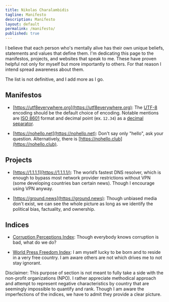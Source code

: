 ```yaml
---
title: Nikolas Charalambidis
tagline: Manifesto
description: Manifesto
layout: default
permalink: /manifesto/
published: true
---
```


I believe that each person who's mentally alive has their own unique beliefs, statements and values that define them. 
I'm dedicating this page to the manifestos, projects, and websites that speak to me. 
These have proven helpful not only for myself but more importantly to others. 
For that reason I intend spread awareness about them.

The list is not definitive, and I add more as I go.

## Manifestos

- [https://utf8everywhere.org](https://utf8everywhere.org): The [UTF-8](https://en.wikipedia.org/wiki/UTF-8) encoding should be the default choice of encoding.
Notable mentions are [ISO 8601](https://en.wikipedia.org/?title=ISO_8601) format and decimal point (ex. `12.34`) as a [decimal separator](https://en.wikipedia.org/wiki/Decimal_separator#Countries_using_Arabic_numerals_with_decimal_comma).

- [https://nohello.net](https://nohello.net): Don't say only "hello", ask your question. Alternatively, there is [https://nohello.club](https://nohello.club).

## Projects

- [https://1.1.1.1](https://1.1.1.1/): The world’s fastest DNS resolver, which is enough to bypass most network provider restrictions without VPN (some developing countries ban certain news). Though I encourage using VPN anyway.

- [https://ground.news](https://ground.news): Though unbiased media don't exist, we can see the whole picture as long as we identify the political bias, factuality, and ownership.

## Indices

- [Corruption Perceptions Index](https://www.transparency.org/en/cpi): Though everybody knows corruption is bad, what do we do?

- [World Press Freedom Index](https://rsf.org/en/index): I am myself lucky to be born and to reside in a very free country. 
I am aware others are not which drives me to not stay ignorant.

Disclaimer: This purpose of section is not meant to fully take a side with the non-profit organizations (NPO).
I rather appreciate methodical approach and attempt to represent negative characteristics by country that are seemingly impossible to quantify and rank.
Though I am aware the imperfections of the indices, we have to admit they provide a clear picture.
